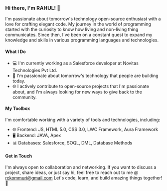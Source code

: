 ### Hi there, I'm RAHUL! 👋

I'm passionate about tomorrow's technology open-source enthusiast with a love for crafting elegant code. 
My journey in the world of programming started with the curiosity to know how living and non-living thing communicates. 
Since then, I've been on a constant quest to expand my knowledge and skills in various programming languages and technologies.

#### What I Do

- 💻 I'm currently working as a Salesforce developer at Novitas Technologies Pvt Ltd.
- 🚀 I'm passionate about tomorrow's technology that people are building today.
- 🌐 I actively contribute to open-source projects that I'm passionate about, and I'm always looking for new ways to give back to the community.

#### My Toolbox

I'm comfortable working with a variety of tools and technologies, including:

- 🌐 Frontend: JS,  HTML 5.0, CSS 3.0, LWC Framework, Aura Framework
- 🖥️ Backend: JAVA, Apex
- 📊 Databases: Salesforce, SOQL, DML, Database Methods

#### Get in Touch

I'm always open to collaboration and networking. If you want to discuss a project, share ideas, or just say hi, feel free to reach out to me @ rckommuri@gmail.com
Let's code, learn, and build amazing things together! 🚀
